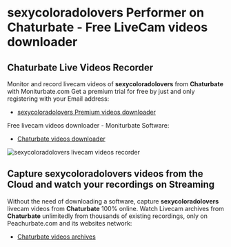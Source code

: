 # sexycoloradolovers Performer on Chaturbate - Free LiveCam videos downloader

## Chaturbate Live Videos Recorder

Monitor and record livecam videos of **sexycoloradolovers** from **Chaturbate** with Moniturbate.com
Get a premium trial for free by just and only registering with your Email address:
* [sexycoloradolovers Premium videos downloader](https://moniturbate.com/request-demo-licence-key.html)

Free livecam videos downloader - Moniturbate Software:
* [Chaturbate videos downloader](https://moniturbate.com/moniturbate-download-software.html)

![sexycoloradolovers livecam videos recorder](https://peachurnet.com/templates/moniturbate-software.png)


## Capture sexycoloradolovers videos from the Cloud and watch your recordings on Streaming

Without the need of downloading a software, capture **sexycoloradolovers** livecam videos from **Chaturbate** 100% online.
Watch Livecam archives from **Chaturbate** unlimitedly from thousands of existing recordings, only on Peachurbate.com and its websites network:
* [Chaturbate videos archives](https://peachurnet.com/)